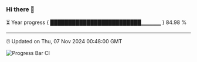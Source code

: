 ### Hi there 👋

⏳ Year progress { █████████████████████████▁▁▁▁▁ } 84.98 %

---

⏰ Updated on Thu, 07 Nov 2024 00:48:00 GMT

![Progress Bar CI](https://github.com/Shyam-Makwana/GitHub-Actions-Demo/workflows/Progress%20Bar%20CI/badge.svg)
